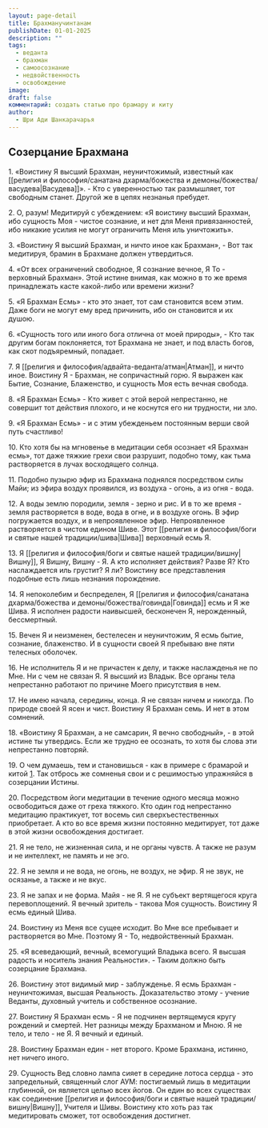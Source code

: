 ```yaml
---
layout: page-detail
title: Брахманучинтанам
publishDate: 01-01-2025
description: ""
tags:
  - веданта
  - брахман
  - самоосознание
  - недвойственность
  - освобождение
image: 
draft: false
комментарий: создать статью про брамару и киту
author:
  - Шри Ади Шанкарачарья
---
```

## Созерцание Брахмана

  
 1\. «Воистину Я высший Брахман, неуничтожимый, известный как [[религия и философия/санатана дхарма/божества и демоны/божества/васудева|Васудева]]». - Кто с уверенностью так размышляет, тот свободным станет. Другой же в цепях незнанья пребудет.

 2\. О, разум! Медитируй с убеждением: «Я воистину высший Брахман, ибо сущность Моя - чистое сознание, и нет для Меня привязанностей, ибо никакие усилия не могут ограничить Меня иль уничтожить».

 3\. «Воистину Я высший Брахман, и ничто иное как Брахман», - Вот так медитируя, брамин в Брахмане должен утвердиться.

 4\. «От всех ограничений свободное, Я сознание вечное, Я То - верховный Брахман». Этой истине внимая, как можно в то же время принадлежать касте какой-либо или времени жизни?

 5\. «Я Брахман Есмь» - кто это знает, тот сам становится всем этим. Даже боги не могут ему вред причинить, ибо он становится и их душою.

 6\. «Сущность того или иного бога отлична от моей природы», - Кто так другим богам поклоняется, тот Брахмана не знает, и под власть богов, как скот подъяремный, попадает.

 7\. Я [[религия и философия/адвайта-веданта/атман|Атман]], и ничто иное. Воистину Я - Брахман, не сопричастный горю. Я выражен как Бытие, Сознание, Блаженство, и сущность Моя есть вечная свобода.

 8\. «Я Брахман Есмь» - Кто живет с этой верой непрестанно, не совершит тот действия плохого, и не коснутся его ни трудности, ни зло.

 9\. «Я Брахман Есмь» - и с этим убежденьем постоянным верши свой путь счастливо!

 10\. Кто хотя бы на мгновенье в медитации себя осознает «Я Брахман есмь», тот даже тяжкие грехи свои разрушит, подобно тому, как тьма растворяется в лучах восходящего солнца.

 11\. Подобно пузырю эфир из Брахмана поднялся посредством силы Майи; из эфира воздух проявился, из воздуха - огонь, а из огня - вода.

 12\. А воды землю породили, земля - зерно и рис. И в то же время - земля растворяется в воде, вода в огне, и в воздухе огонь. В эфир погружается воздух, и в непроявленное эфир. Непроявленное растворяется в чистом едином Шиве. Этот [[религия и философия/боги и святые нашей традиции/шива|Шива]] верховный есмь Я.

 13\. Я [[религия и философия/боги и святые нашей традиции/вишну|Вишну]], Я Вишну, Вишну - Я. А кто исполняет действия? Разве Я? Кто наслаждается иль грустит? Я ли? Воистину все представления подобные есть лишь незнания порождение.

 14\. Я непоколебим и беспределен, Я [[религия и философия/санатана дхарма/божества и демоны/божества/говинда|Говинда]] есмь и Я же Шива. Я исполнен радости наивысшей, бесконечен Я, нерожденный, бессмертный.

 15\. Вечен Я и неизменен, бестелесен и неуничтожим, Я есмь бытие, сознание, блаженство. И в сущности своей Я пребываю вне пяти телесных оболочек.

 16\. Не исполнитель Я и не причастен к делу, и также наслажденья не по Мне. Ни с чем не связан Я. Я высший из Владык. Все органы тела непрестанно работают по причине Моего присутствия в нем.

 17\. Не имею начала, середины, конца. Я не связан ничем и никогда. По природе своей Я ясен и чист. Воистину Я Брахман семь. И нет в этом сомнений.

 18\. «Воистину Я Брахман, а не самсарин, Я вечно свободный», - в этой истине ты утвердись. Если же трудно ее осознать, то хотя бы слова эти непрестанно повторяй.

 19\. О чем думаешь, тем и становишься - как в примере с брамарой и китой [1](#1). Так отбрось же сомненья свои и с решимостью упражняйся в созерцании Истины.

 20\. Посредством йоги медитации в течение одного месяца можно освободиться даже от греха тяжкого. Кто один год непрестанно медитацию практикует, тот восемь сил сверхъестественных приобретает. А кто во все время жизни постоянно медитирует, тот даже в этой жизни освобождения достигает.

 21\. Я не тело, не жизненная сила, и не органы чувств. А также не разум и не интеллект, не память и не эго.

 22\. Я не земля и не вода, не огонь, не воздух, не эфир. Я не звук, не осязанье, а также и не вкус.

 23\. Я не запах и не форма. Майя - не Я. Я не субъект вертящегося круга перевоплощений. Я вечный зритель - такова Моя сущность. Воистину Я есмь единый Шива.

 24\. Воистину из Меня все сущее исходит. Во Мне все пребывает и растворяется во Мне. Поэтому Я - То, недвойственный Брахман.

 25\. «Я всеведающий, вечный, всемогущий Владыка всего. Я высшая радость и носитель знания Реальности». - Таким должно быть созерцание Брахмана.

 26\. Воистину этот видимый мир - заблужденье. Я есмь Брахман - неуничтожимая, высшая Реальность. Доказательство этому - учение Веданты, духовный учитель и собственное осознание.

 27\. Воистину Я Брахман есмь - Я не подчинен вертящемуся кругу рождений и смертей. Нет разницы между Брахманом и Мною. Я не тело, и тело - не Я. Я вечный и единый.

 28\. Воистину Брахман един - нет второго. Кроме Брахмана, истинно, нет ничего иного.

 29\. Сущность Вед словно лампа сияет в середине лотоса сердца - это запредельный, священный слог АУМ: постигаемый лишь в медитации глубинной, он является целью всех йогов. Он един во всех существах как соединение [[религия и философия/боги и святые нашей традиции/вишну|Вишну]], Учителя и Шивы. Воистину кто хоть раз так медитировать сможет, тот освобождения достигнет.

